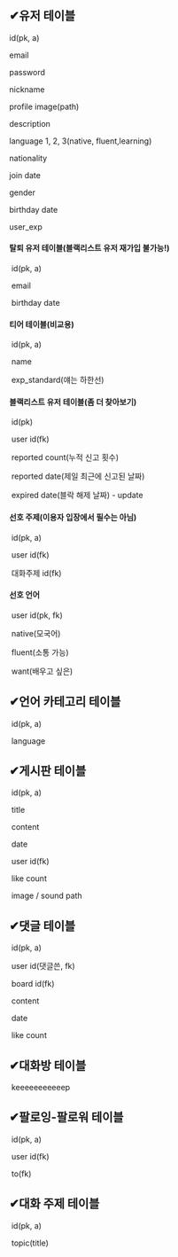 ## ✔유저 테이블

id(pk, a)  

email  

password  

nickname  

profile image(path)  

description  

language 1, 2, 3(native, fluent,learning)  

nationality  

join date  

gender  

birthday date  

user_exp  

#### 탈퇴 유저 테이블(블랙리스트 유저 재가입 불가능!)

​		id(pk, a)  

​		email  

​		birthday date  

#### 	티어 테이블(비교용)

​		id(pk, a)  

​		name  

​		exp_standard(얘는 하한선)  

#### 	블랙리스트 유저 테이블(좀 더 찾아보기)
 
​		id(pk)  
 
​		user id(fk)  

​		reported count(누적 신고 횟수)  

​		reported date(제일 최근에 신고된 날짜)  

​		expired date(블락 해제 날짜) - update  

#### 	선호 주제(이용자 입장에서 필수는 아님)

​		id(pk, a)	 

​		user id(fk)  

​		대화주제 id(fk)  

#### 	선호 언어

​		user id(pk, fk)  

​		native(모국어)  

​		fluent(소통 가능)  

​		want(배우고 싶은)  

## ✔언어 카테고리 테이블

​	id(pk, a)  

​	language  

## ✔게시판 테이블

​	id(pk, a)  

​	title  

​	content  

​	date  

​	user id(fk)  

​	like count  

​	image / sound path  

## ✔댓글 테이블

​	id(pk, a)  

​	user id(댓글쓴, fk)  

​	board id(fk)  

​	content  

​	date  

​	like count  

## ✔대화방 테이블

​	keeeeeeeeeeep  

## ✔팔로잉-팔로워 테이블

​	id(pk, a)  

​	user id(fk)  

​	to(fk)  

## ✔대화 주제 테이블

​	id(pk, a)  

​	topic(title)  
